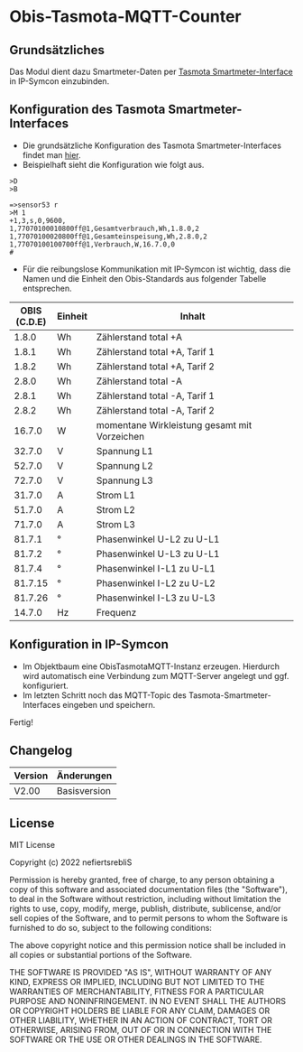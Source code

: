 # Obis-Tasmota-MQTT-Counter

## Grundsätzliches
Das Modul dient dazu Smartmeter-Daten per [Tasmota Smartmeter-Interface](https://tasmota.github.io/docs/Smart-Meter-Interface/) in IP-Symcon einzubinden. 

## Konfiguration des Tasmota Smartmeter-Interfaces

* Die grundsätzliche Konfiguration des Tasmota Smartmeter-Interfaces findet man [hier](https://tasmota.github.io/docs/Smart-Meter-Interface/). 
* Beispielhaft sieht die Konfiguration wie folgt aus.
```
>D
>B

=>sensor53 r
>M 1
+1,3,s,0,9600,
1,77070100010800ff@1,Gesamtverbrauch,Wh,1.8.0,2
1,77070100020800ff@1,Gesamteinspeisung,Wh,2.8.0,2
1,77070100100700ff@1,Verbrauch,W,16.7.0,0
#
```
* Für die reibungslose Kommunikation mit IP-Symcon ist wichtig, dass die Namen und die Einheit den Obis-Standards aus folgender Tabelle entsprechen.

|OBIS<br>(C.D.E)|Einheit|Inhalt|
|---------------|-------|------|
|1.8.0|Wh|Zählerstand total +A|
|1.8.1|Wh|Zählerstand total +A, Tarif 1|
|1.8.2|Wh|Zählerstand total +A, Tarif 2|
|2.8.0|Wh|Zählerstand total -A|
|2.8.1|Wh|Zählerstand total -A, Tarif 1|
|2.8.2|Wh|Zählerstand total -A, Tarif 2|
|16.7.0|W|momentane Wirkleistung gesamt mit Vorzeichen|
|32.7.0|V|Spannung L1|
|52.7.0|V|Spannung L2|
|72.7.0|V|Spannung L3|
|31.7.0|A|Strom L1|
|51.7.0|A|Strom L2|
|71.7.0|A|Strom L3|
|81.7.1|°|Phasenwinkel U-L2 zu U-L1|
|81.7.2|°|Phasenwinkel U-L3 zu U-L1|
|81.7.4|°|Phasenwinkel I-L1 zu U-L1|
|81.7.15|°|Phasenwinkel I-L2 zu U-L2|
|81.7.26|°|Phasenwinkel I-L3 zu U-L3|
|14.7.0|Hz|Frequenz|

## Konfiguration in IP-Symcon

* Im Objektbaum eine ObisTasmotaMQTT-Instanz erzeugen. Hierdurch wird automatisch eine  Verbindung zum MQTT-Server angelegt und ggf. konfiguriert.
* Im letzten Schritt noch das MQTT-Topic des Tasmota-Smartmeter-Interfaces eingeben und speichern.

Fertig!

## Changelog

| Version | Änderungen							                    |
| --------|---------------------------------------------------------|
| V2.00   | Basisversion					            	        |

## License

MIT License

Copyright (c) 2022 nefiertsrebliS

Permission is hereby granted, free of charge, to any person obtaining a copy
of this software and associated documentation files (the "Software"), to deal
in the Software without restriction, including without limitation the rights
to use, copy, modify, merge, publish, distribute, sublicense, and/or sell
copies of the Software, and to permit persons to whom the Software is
furnished to do so, subject to the following conditions:

The above copyright notice and this permission notice shall be included in all
copies or substantial portions of the Software.

THE SOFTWARE IS PROVIDED "AS IS", WITHOUT WARRANTY OF ANY KIND, EXPRESS OR
IMPLIED, INCLUDING BUT NOT LIMITED TO THE WARRANTIES OF MERCHANTABILITY,
FITNESS FOR A PARTICULAR PURPOSE AND NONINFRINGEMENT. IN NO EVENT SHALL THE
AUTHORS OR COPYRIGHT HOLDERS BE LIABLE FOR ANY CLAIM, DAMAGES OR OTHER
LIABILITY, WHETHER IN AN ACTION OF CONTRACT, TORT OR OTHERWISE, ARISING FROM,
OUT OF OR IN CONNECTION WITH THE SOFTWARE OR THE USE OR OTHER DEALINGS IN THE
SOFTWARE.